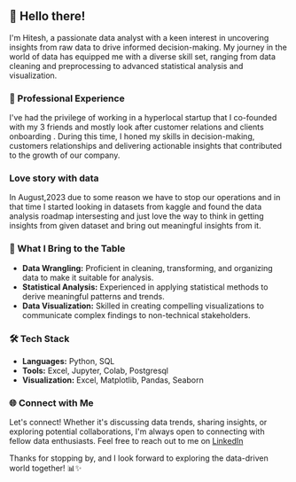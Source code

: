 ## 👋 Hello there!

I'm Hitesh, a passionate data analyst with a keen interest in uncovering insights from raw data to drive informed decision-making. My journey in the world of data has equipped me with a diverse skill set, ranging from data cleaning and preprocessing to advanced statistical analysis and visualization.

### 💼 Professional Experience

I've had the privilege of working in a hyperlocal startup that I co-founded with my 3 friends and mostly look after customer relations and clients onboarding . During this time, I honed my skills in decision-making, customers relationships and delivering actionable insights that contributed to the growth of our company.

### Love story with data

In August,2023 due to some reason we have to stop our operations and in that time I started looking in datasets from kaggle and found the data analysis roadmap intersesting and just love the way to think in getting insights from given dataset and bring out meaningful insights from it.

### 🚀 What I Bring to the Table

- **Data Wrangling:** Proficient in cleaning, transforming, and organizing data to make it suitable for analysis.
- **Statistical Analysis:** Experienced in applying statistical methods to derive meaningful patterns and trends.
- **Data Visualization:** Skilled in creating compelling visualizations to communicate complex findings to non-technical stakeholders.


### 🛠️ Tech Stack

- **Languages:** Python, SQL
- **Tools:** Excel, Jupyter, Colab, Postgresql 
- **Visualization:** Excel, Matplotlib, Pandas, Seaborn

### 🌐 Connect with Me

Let's connect! Whether it's discussing data trends, sharing insights, or exploring potential collaborations, I'm always open to connecting with fellow data enthusiasts. Feel free to reach out to me on [LinkedIn](https://www.linkedin.com/in/m-hitesh-kumar-77bb48198/)

Thanks for stopping by, and I look forward to exploring the data-driven world together! 📊✨
